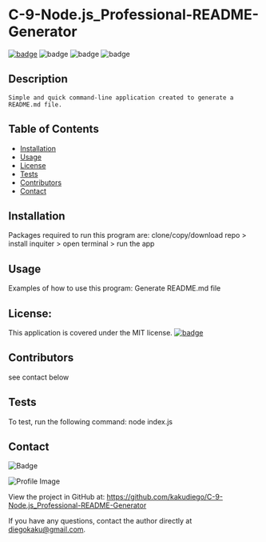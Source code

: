 
  
  # C-9-Node.js_Professional-README-Generator 

  [![badge](https://img.shields.io/badge/license-MIT-orange)](https://opensource.org/licenses/MIT)
  ![badge](https://img.shields.io/badge/Made%20with-Node-blue)
  ![badge](https://img.shields.io/badge/Made%20with-JavaScript-green)
  ![badge](https://img.shields.io/badge/Made%20with-Google-yellow)
  
  ## Description
    Simple and quick command-line application created to generate a README.md file.

  ## Table of Contents
  - [Installation](#installation)
  - [Usage](#usage)
  - [License](#license)
  - [Tests](#tests)
  - [Contributors](#contributors)
  - [Contact](#contact)

  ## Installation
  Packages required to run this program are: clone/copy/download repo > install inquiter > open terminal > run the app
  
  ## Usage
  Examples of how to use this program: Generate README.md file

  ## License:
  This application is covered under the MIT license.
  [![badge](https://img.shields.io/badge/license-MIT-orange)](https://opensource.org/licenses/MIT)

  ## Contributors
  see contact below

  ## Tests
  To test, run the following command: node index.js

  ## Contact
  
![Badge](https://img.shields.io/badge/Github-kakudiego-4cbbb9) 
  
![Profile Image](https://github.com/kakudiego.png?size=50)
  
View the project in GitHub at: https://github.com/kakudiego/C-9-Node.js_Professional-README-Generator
  
If you have any questions, contact the author directly at diegokaku@gmail.com.